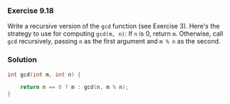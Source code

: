 ### Exercise 9.18
Write a recursive version of the `gcd` function (see Exercise 3). Here's the
strategy to use for computing `gcd(m, n)`: If `n` is 0, return `m`. Otherwise,
call `gcd` recursively, passing `n` as the first argument and `m % n` as the
second.

### Solution

```c
int gcd(int m, int n) {

    return n == 0 ? m : gcd(n, m % n);
}
```
